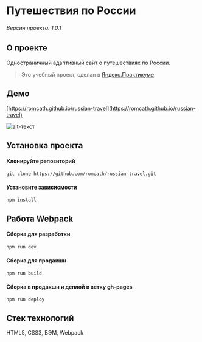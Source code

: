 # Путешествия по России

###### Версия проекта: 1.0.1

## О проекте
Одностраничный адаптивный сайт о путешествиях по России.
> Это учебный проект, сделан в [Яндекс.Практикуме](https://praktikum.yandex.ru).
## Демо
[https://romcath.github.io/russian-travel](https://romcath.github.io/russian-travel)

![alt-текст](https://github.com/romcath/russian-travel/blob/master/src/images/demo.jpg "Путешествия по России")

## Установка проекта
#### Клонируйте репозиторий

```git clone https://github.com/romcath/russian-travel.git```


#### Установите зависисмости

```npm install```

## Работа Webpack
#### Сборка для разработки

```npm run dev```

#### Сборка для продакшн

```npm run build```

#### Сборка в продакшн и деплой в ветку gh-pages

```npm run deploy```

## Стек технологий
HTML5, CSS3, БЭМ, Webpack
